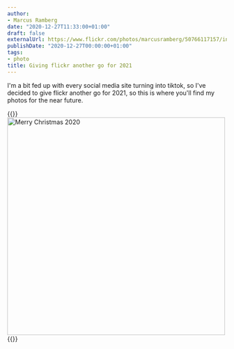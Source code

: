 ```yaml
---
author:
- Marcus Ramberg
date: "2020-12-27T11:33:00+01:00"
draft: false
externalUrl: https://www.flickr.com/photos/marcusramberg/50766117157/in/dateposted-public/
publishDate: "2020-12-27T00:00:00+01:00"
tags:
- photo
title: Giving flickr another go for 2021
---
```


I'm a bit fed up with every social media site turning into tiktok, so I've decided to give flickr another go for 2021, so this is where you'll find my photos for the near future.

{{<rawhtml>}}
<a data-flickr-embed="true" href="https://www.flickr.com/photos/marcusramberg/50766117157/in/dateposted-public/" title="Merry Christmas 2020"><img src="https://live.staticflickr.com/65535/50766117157_7b74747f29.jpg" width="500" height="500" alt="Merry Christmas 2020"></a><script async src="//embedr.flickr.com/assets/client-code.js" charset="utf-8"></script>
{{</rawhtml>}}

